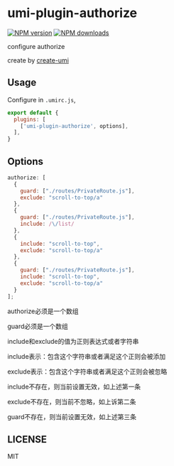 # umi-plugin-authorize

[![NPM version](https://img.shields.io/npm/v/authorize.svg?style=flat)](https://npmjs.org/package/authorize)
[![NPM downloads](http://img.shields.io/npm/dm/authorize.svg?style=flat)](https://npmjs.org/package/authorize)

configure authorize

create by [create-umi](https://github.com/umijs/create-umi)
## Usage

Configure in `.umirc.js`,

```js
export default {
  plugins: [
    ['umi-plugin-authorize', options],
  ],
}
```

## Options
```js
authorize: [
  {
    guard: ["./routes/PrivateRoute.js"],
    exclude: "scroll-to-top/a"
  },
  {
    guard: ["./routes/PrivateRoute.js"],
    include: /\/list/
  },
  {
    include: "scroll-to-top",
    exclude: "scroll-to-top/a"
  },
  {
    guard: ["./routes/PrivateRoute.js"],
    include: "scroll-to-top",
    exclude: "scroll-to-top/a"
  }
];
```
authorize必须是一个数组

guard必须是一个数组

include和exclude的值为正则表达式或者字符串

include表示：包含这个字符串或者满足这个正则会被添加

exclude表示：包含这个字符串或者满足这个正则会被忽略

include不存在，则当前设置无效，如上述第一条

exclude不存在，则当前不忽略，如上诉第二条

guard不存在，则当前设置无效，如上述第三条

## LICENSE

MIT
